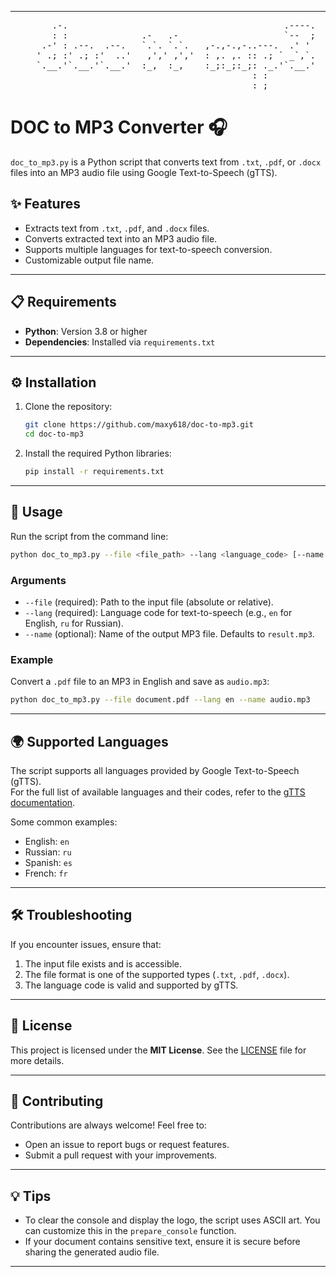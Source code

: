 
---

<pre align="center">
      .-.                                         .----.
      : :              .-   .-                    `--  ;
    .-' : .--.  .--.   `.`. `.`.   ,-.,-.,-..---.  .' ' 
   ' .; :' .; :'  ..'   ,',' ,','  : ,. ,. :: .; ` _`,`.
   `.__.'`.__.'`.__.'  :_,  :_,    :_;:_;:_;: ._.'`.__.'
                                            : :         
                                            :_;         
</pre>


# DOC to MP3 Converter 🎧

`doc_to_mp3.py` is a Python script that converts text from `.txt`, `.pdf`, or `.docx` files into an MP3 audio file using Google Text-to-Speech (gTTS).

## ✨ Features

- Extracts text from `.txt`, `.pdf`, and `.docx` files.  
- Converts extracted text into an MP3 audio file.  
- Supports multiple languages for text-to-speech conversion.  
- Customizable output file name.  

---

## 📋 Requirements

- **Python**: Version 3.8 or higher  
- **Dependencies**: Installed via `requirements.txt`  

---

## ⚙️ Installation

1. Clone the repository:
   ```bash
   git clone https://github.com/maxy618/doc-to-mp3.git
   cd doc-to-mp3
   ```

2. Install the required Python libraries:
   ```bash
   pip install -r requirements.txt
   ```

---

## 🚀 Usage

Run the script from the command line:  
```bash
python doc_to_mp3.py --file <file_path> --lang <language_code> [--name <output_name>]
```

### **Arguments**
- `--file` (required): Path to the input file (absolute or relative).  
- `--lang` (required): Language code for text-to-speech (e.g., `en` for English, `ru` for Russian).  
- `--name` (optional): Name of the output MP3 file. Defaults to `result.mp3`.  

### **Example**
Convert a `.pdf` file to an MP3 in English and save as `audio.mp3`:
```bash
python doc_to_mp3.py --file document.pdf --lang en --name audio.mp3
```

---

## 🌍 Supported Languages

The script supports all languages provided by Google Text-to-Speech (gTTS).  
For the full list of available languages and their codes, refer to the [gTTS documentation](https://gtts.readthedocs.io/en/latest/module.html#languages).  

Some common examples:
- English: `en`  
- Russian: `ru`  
- Spanish: `es`  
- French: `fr`  

---

## 🛠 Troubleshooting

If you encounter issues, ensure that:
1. The input file exists and is accessible.  
2. The file format is one of the supported types (`.txt`, `.pdf`, `.docx`).  
3. The language code is valid and supported by gTTS.  

---

## 📄 License

This project is licensed under the **MIT License**. See the [LICENSE](LICENSE) file for more details.  

---

## 🤝 Contributing

Contributions are always welcome! Feel free to:  
- Open an issue to report bugs or request features.  
- Submit a pull request with your improvements.  

---

## 💡 Tips

- To clear the console and display the logo, the script uses ASCII art. You can customize this in the `prepare_console` function.  
- If your document contains sensitive text, ensure it is secure before sharing the generated audio file.  

--- 